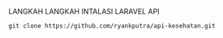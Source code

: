 LANGKAH LANGKAH INTALASI LARAVEL API
```
git clone https://github.com/ryankputra/api-kesehatan.git
```
